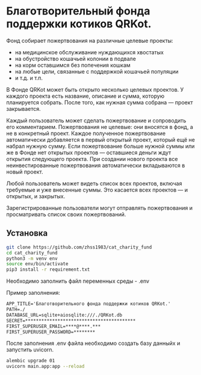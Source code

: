 # Благотворительный фонда поддержки котиков QRKot.

Фонд собирает пожертвования на различные целевые проекты: 
- на медицинское обслуживание нуждающихся хвостатых
- на обустройство кошачьей колонии в подвале
- на корм оставшимся без попечения кошкам
- на любые цели, связанные с поддержкой кошачьей популяции
- и т.д. и т.п.

В Фонде QRKot может быть открыто несколько целевых проектов. У каждого проекта есть название, описание и сумма, которую планируется собрать. После того, как нужная сумма собрана — проект закрывается.

Каждый пользователь может сделать пожертвование и сопроводить его комментарием. Пожертвования не целевые: они вносятся в фонд, а не в конкретный проект. Каждое полученное пожертвование автоматически добавляется в первый открытый проект, который ещё не набрал нужную сумму. Если пожертвование больше нужной суммы или же в Фонде нет открытых проектов — оставшиеся деньги ждут открытия следующего проекта. При создании нового проекта все неинвестированные пожертвования автоматически вкладываются в новый проект.

Любой пользователь может видеть список всех проектов, включая требуемые и уже внесенные суммы. Это касается всех проектов — и открытых, и закрытых.

Зарегистрированные пользователи могут отправлять пожертвования и просматривать список своих пожертвований.

## Установка

```sh
git clone https://github.com/zhss1983/cat_charity_fund
cd cat_charity_fund
python3 -m venv env
source env/bin/activate
pip3 install -r requirement.txt
```

Необходимо заполнить файл переменных среды - .env

Пример заполнения:

```txt
APP_TITLE='Благотворительного фонда поддержки котиков QRKot.'
PATH=./
DATABASE_URL=sqlite+aiosqlite:///./QRKot.db
SECRET=*****************************************
FIRST_SUPERUSER_EMAIL=****@****.***
FIRST_SUPERUSER_PASSWORD=********
```

После заполнения .env файла необходимо создать базу данныйх и запустить uvicorn.

```sh
alembic upgrade 01
uvicorn main.app:app --reload
```
